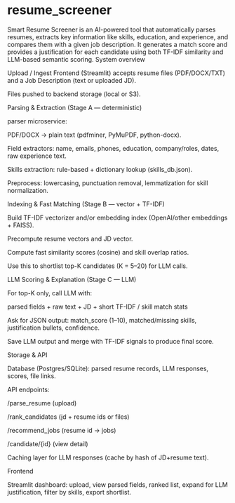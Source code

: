 # resume_screener
Smart Resume Screener is an AI-powered tool that automatically parses resumes, extracts key information like skills, education, and experience, and compares them with a given job description. It generates a match score and provides a justification for each candidate using both TF-IDF similarity and LLM-based semantic scoring.
System overview

Upload / Ingest
Frontend (Streamlit) accepts resume files (PDF/DOCX/TXT) and a Job Description (text or uploaded JD).

Files pushed to backend storage (local or S3).

Parsing & Extraction (Stage A — deterministic)

parser microservice:

PDF/DOCX → plain text (pdfminer, PyMuPDF, python-docx).

Field extractors: name, emails, phones, education, company/roles, dates, raw experience text.

Skills extraction: rule-based + dictionary lookup (skills_db.json).

Preprocess: lowercasing, punctuation removal, lemmatization for skill normalization.

Indexing & Fast Matching (Stage B — vector + TF-IDF)

Build TF-IDF vectorizer and/or embedding index (OpenAI/other embeddings + FAISS).

Precompute resume vectors and JD vector.

Compute fast similarity scores (cosine) and skill overlap ratios.

Use this to shortlist top-K candidates (K = 5–20) for LLM calls.

LLM Scoring & Explanation (Stage C — LLM)

For top-K only, call LLM with:

parsed fields + raw text + JD + short TF-IDF / skill match stats

Ask for JSON output: match_score (1–10), matched/missing skills, justification bullets, confidence.

Save LLM output and merge with TF-IDF signals to produce final score.

Storage & API

Database (Postgres/SQLite): parsed resume records, LLM responses, scores, file links.

API endpoints:

/parse_resume (upload)

/rank_candidates (jd + resume ids or files)

/recommend_jobs (resume id -> jobs)

/candidate/{id} (view detail)

Caching layer for LLM responses (cache by hash of JD+resume text).

Frontend

Streamlit dashboard: upload, view parsed fields, ranked list, expand for LLM justification, filter by skills, export shortlist.
